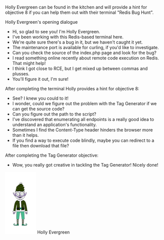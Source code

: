 Holly Evergreen can be found in the kitchen and will provide a hint for objective 8 if you can help them out with their terminal "Redis Bug Hunt".

Holly Evergreen's opening dialogue
* Hi, so glad to see you! I'm Holly Evergreen.
* I've been working with this Redis-based terminal here.
* We're quite sure there's a bug in it, but we haven't caught it yet.
* The maintenance port is available for curling, if you'd like to investigate.
* Can you check the source of the index.php page and look for the bug?
* I read something online recently about remote code execution on Redis. That might help!
* I think I got close to RCE, but I get mixed up between commas and plusses.
* You'll figure it out, I'm sure!

After completing the terminal Holly provides a hint for objective 8:
* See? I knew you could to it!
* I wonder, could we figure out the problem with the Tag Generator if we can get the source code?
* Can you figure out the path to the script?
* I've discovered that enumerating all endpoints is a really good idea to understand an application's functionality.
* Sometimes I find the Content-Type header hinders the browser more than it helps.
* If you find a way to execute code blindly, maybe you can redirect to a file then download that file?

After completing the Tag Generator objective:
* Wow, you really got creative in tackling the Tag Generator! Nicely done!

![](img/hollyevergreen.png)
Holly Evergreen